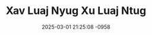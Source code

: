 ---
layout: movie-video-data
date: 2025-03-01 21:25:08 -0958
categories: movie

# Site Attributes
title: "Xav Luaj Nyug Xu Luaj Ntug"
permalink: "/movie/Xav_Luaj_Nyug_Xu_Luaj_Ntug"

# Movie Attributes
synopsis: "Zaj dab neeg xav luaj nyug xu luaj ntug yog ib zaj dab neeg tsim tawm los muaj tseeb raws li peb neeg hmoob lub neej. Ua neej nyob yeej xav kom tau zoo los lub neej nws tsis zoo raws li xav, qhia tias yuav ua zoo los tsis mus li hais. Zaj dab neeg no qhia txog kev txom nyem, kev ua ntsuag, muaj quaj, muaj luag thiab ntau ntau yam kev lom zem. "
producer: "Hmong Motion Pictures Production"
director: "Ricky Moua"
writer: ""
video_link: "https://youtu.be/wNUFYN8Cb98?si=SvDzHjZOvSJmS_YX"
genre: "Drama"
year: ""
release_type: "DVD"
storage: "Center for Hmong Studies"
thumbnail: "/assets/images/movie_thumbnails/Xav Luaj Nyug Xu Luaj Ntug.jpeg"
publishing_company: "Hmong Motion Pictures Production"

# Sequels + Parts
base_movie: ""
total_parts: 
sequel: ""

# Movie Cast
cast:
- name: "Ricky Moua"
- name: "Pob Tsuas Xyooj"
- name: "Mos Vwj"
- name: "Ntxoo Lauj"
- name: "Kab Npauj Xyooj"
---
